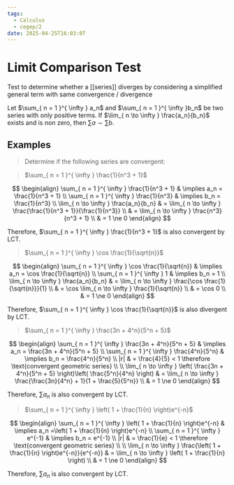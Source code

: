 ```yaml
---
tags:
  - Calculus
  - cegep/2
date: 2025-04-25T16:03:07
---
```


# Limit Comparison Test

Test to determine whether a [[series]] diverges by considering a simplified general term with same convergence / divergence

Let $\sum_{ n = 1 }^{ \infty } a_n$ and $\sum_{ n = 1 }^{ \infty }b_n$ be two series with only positive terms.
If $\lim_{ n \to \infty } \frac{a_n}{b_n}$ exists and is non zero, then $\sum a \sim \sum b$.

## Examples

> Determine if the following series are convergent:

> $\sum_{ n = 1 }^{ \infty } \frac{1}{n^3 + 1}$

$$
\begin{align}
\sum_{ n = 1 }^{ \infty } \frac{1}{n^3 + 1} & \implies a_n = \frac{1}{n^3 + 1} \\
\sum_{ n = 1 }^{ \infty } \frac{1}{n^3} & \implies b_n = \frac{1}{n^3} \\
\lim_{ n \to \infty } \frac{a_n}{b_n} & = \lim_{ n \to \infty } \frac{\frac{1}{n^3 + 1}}{\frac{1}{n^3}} \\
 & = \lim_{ n \to \infty } \frac{n^3}{n^3 + 1} \\
 & = 1 \ne 0
\end{align}
$$

Therefore, $\sum_{ n = 1 }^{ \infty } \frac{1}{n^3 + 1}$ is also convergent by LCT.

> $\sum_{ n = 1 }^{ \infty } \cos \frac{1}{\sqrt{n}}$

$$
\begin{align}
\sum_{ n = 1 }^{ \infty } \cos \frac{1}{\sqrt{n}} & \implies a_n = \cos \frac{1}{\sqrt{n}} \\
\sum_{ n = 1 }^{ \infty } 1 & \implies b_n = 1 \\
\lim_{ n \to \infty } \frac{a_n}{b_n} & = \lim_{ n \to \infty } \frac{\cos \frac{1}{\sqrt{n}}}{1} \\
 & = \cos \lim_{ n \to \infty } \frac{1}{\sqrt{n}} \\
 & = \cos 0 \\
 & = 1 \ne 0
\end{align}
$$

Therefore, $\sum_{ n = 1 }^{ \infty } \cos \frac{1}{\sqrt{n}}$ is also divergent by LCT.

> $\sum_{ n = 1 }^{ \infty } \frac{3n + 4^n}{5^n + 5}$

$$
\begin{align}
\sum_{ n = 1 }^{ \infty } \frac{3n + 4^n}{5^n + 5} & \implies a_n = \frac{3n + 4^n}{5^n + 5} \\
\sum_{ n = 1 }^{ \infty } \frac{4^n}{5^n} & \implies b_n = \frac{4^n}{5^n} \\
|r| & = \frac{4}{5} < 1 \therefore \text{convergent geometric series} \\
 \\
\lim_{ n \to \infty } \left( \frac{3n + 4^n}{5^n + 5} \right)\left( \frac{5^n}{4^n} \right) & = \lim_{ n \to \infty } \frac{\frac{3n}{4^n} + 1}{1 + \frac{5}{5^n}} \\
 & = 1 \ne 0
\end{align}
$$

Therefore, $\sum a_n$ is also convergent by LCT.

> $\sum_{ n = 1 }^{ \infty } \left( 1 + \frac{1}{n} \right)e^{-n}$

$$
\begin{align}
\sum_{ n = 1 }^{ \infty } \left( 1 + \frac{1}{n} \right)e^{-n} & \implies a_n =\left( 1 + \frac{1}{n} \right)e^{-n} \\
\sum_{ n = 1 }^{ \infty } e^{-1} & \implies b_n = e^{-1} \\
|r| & = \frac{1}{e} < 1 \therefore \text{convergent geometric series} \\
 \\
\lim_{ n \to \infty } \frac{\left( 1 + \frac{1}{n} \right)e^{-n}}{e^{-n}} & = \lim_{ n \to \infty } \left( 1 + \frac{1}{n} \right) \\
 & = 1 \ne 0
\end{align}
$$

Therefore, $\sum a_n$ is also convergent by LCT.
